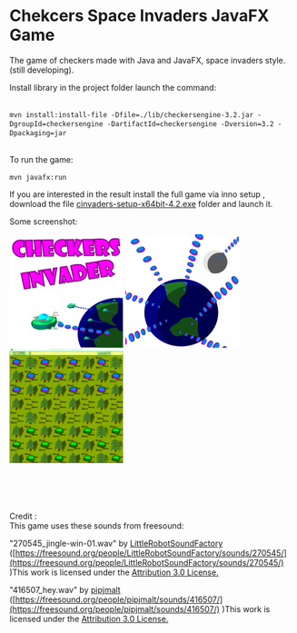 
# Chekcers Space Invaders JavaFX Game
The game of checkers made with Java and JavaFX, space invaders style.(still developing).

Install library in the project folder launch the command:<br><br>

																						
```
mvn install:install-file -Dfile=./lib/checkersengine-3.2.jar -DgroupId=checkersengine -DartifactId=checkersengine -Dversion=3.2 -Dpackaging=jar
```


<br>
To run the game: 

```
mvn javafx:run

```

If you  are interested in the result install the full game via inno setup , download the file [cinvaders-setup-x64bit-4.2.exe](https://github.com/alegithub72/checkersjavafx/releases/download/4.2/cinvaders-setup-x64bit-4.2.exe) folder and launch it.

Some screenshot:
<br>
<div sgtyle="display: flex;flex-direction:column;">
<img src="https://github.com/alegithub72/checkersjavafx/blob/master/screesho_check_1.PNG" width="200" height="200" />
<img src="https://github.com/alegithub72/checkersjavafx/blob/master/screesho_check_4.PNG" width="200" height="200" />
<img src="https://github.com/alegithub72/checkersjavafx/blob/master/screesho_check_2.PNG" width="200" height="200" />

</div>
<br><br><br><br>


Credit :<br>
This game uses these sounds from freesound:<br>

"270545_jingle-win-01.wav" by [LittleRobotSoundFactory](https://freesound.org/people/LittleRobotSoundFactory) ([https://freesound.org/people/LittleRobotSoundFactory/sounds/270545/](https://freesound.org/people/LittleRobotSoundFactory/sounds/270545/) )This work is licensed under the [ Attribution 3.0 License.](http://creativecommons.org/licenses/by/3.0/)

"416507_hey.wav" by [pipjmalt](https://freesound.org/people/pipjmalt/) ([https://freesound.org/people/pipjmalt/sounds/416507/](https://freesound.org/people/pipjmalt/sounds/416507/) )This work is licensed under the [ Attribution 3.0 License.](http://creativecommons.org/licenses/by/3.0/)
